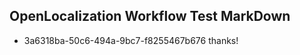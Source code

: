 ## OpenLocalization Workflow Test MarkDown
* 3a6318ba-50c6-494a-9bc7-f8255467b676 
thanks!<!--HONumber=Mar16_HO3-->
